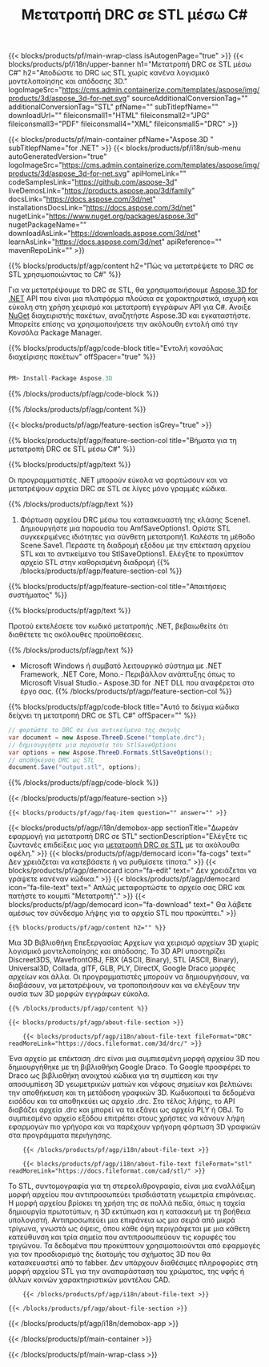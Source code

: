 ﻿---
title: Μετατροπή DRC σε STL μέσω C# 
url: /el/net/conversion/drc-to-stl/ 
description: Δείγμα κώδικα για μετατροπή DRC σε STL C#. Χρησιμοποιήστε API παράδειγμα κώδικα για ομαδικά αρχεία DRC σε STL μετατροπή εντός VB.NET, Asp.NET ή οποιασδήποτε εφαρμογής που βασίζεται σε .NET.
---
{{< blocks/products/pf/main-wrap-class isAutogenPage="true" >}}
{{< blocks/products/pf/i18n/upper-banner h1="Μετατροπή DRC σε STL μέσω C#" h2="Αποδώστε το DRC ως STL χωρίς κανένα λογισμικό μοντελοποίησης και απόδοσης 3D." logoImageSrc="https://cms.admin.containerize.com/templates/aspose/img/products/3d/aspose_3d-for-net.svg" sourceAdditionalConversionTag="" additionalConversionTag="STL" pfName="" subTitlepfName="" downloadUrl="" fileiconsmall1="HTML" fileiconsmall2="JPG" fileiconsmall3="PDF" fileiconsmall4="XML" fileiconsmall5="DRC" >}}

{{< blocks/products/pf/main-container pfName="Aspose.3D " subTitlepfName="for .NET" >}}
{{< blocks/products/pf/i18n/sub-menu autoGeneratedVersion="true" logoImageSrc="https://cms.admin.containerize.com/templates/aspose/img/products/3d/aspose_3d-for-net.svg" apiHomeLink="" codeSamplesLink="https://github.com/aspose-3d" liveDemosLink="https://products.aspose.app/3d/family" docsLink="https://docs.aspose.com/3d/net" installationsDocsLink="https://docs.aspose.com/3d/net" nugetLink="https://www.nuget.org/packages/aspose.3d" nugetPackageName="" downloadAsLink="https://downloads.aspose.com/3d/net" learnAsLink="https://docs.aspose.com/3d/net" apiReference="" mavenRepoLink="" >}}

{{% blocks/products/pf/agp/content h2="Πώς να μετατρέψετε το DRC σε STL χρησιμοποιώντας το C#" %}}

 Για να μετατρέψουμε το DRC σε STL, θα χρησιμοποιήσουμε
 [Aspose.3D for .NET](https://products.aspose.com/3d/net) 
 API που είναι μια πλατφόρμα πλούσια σε χαρακτηριστικά, ισχυρή και εύκολη στη χρήση χειρισμό και μετατροπή εγγράφων API για C#. Ανοιξε
 [NuGet](https://www.nuget.org/packages/aspose.3d) 
 διαχειριστής πακέτων, αναζητήστε
 Aspose.3D 
 και εγκαταστήστε. Μπορείτε επίσης να χρησιμοποιήσετε την ακόλουθη εντολή από την Κονσόλα Package Manager.

{{% blocks/products/pf/agp/code-block title="Εντολή κονσόλας διαχείρισης πακέτων" offSpacer="true" %}}

```cs

PM> Install-Package Aspose.3D


```

{{% /blocks/products/pf/agp/code-block %}}

{{% /blocks/products/pf/agp/content %}}

{{< blocks/products/pf/agp/feature-section isGrey="true" >}}

{{% blocks/products/pf/agp/feature-section-col title="Βήματα για τη μετατροπή DRC σε STL μέσω C#" %}}

{{% blocks/products/pf/agp/text %}}

 Οι προγραμματιστές .NET μπορούν εύκολα να φορτώσουν και να μετατρέψουν αρχεία DRC σε STL σε λίγες μόνο γραμμές κώδικα.

{{% /blocks/products/pf/agp/text %}}

1. Φόρτωση αρχείου DRC μέσω του κατασκευαστή της κλάσης Scene1. Δημιουργήστε μια παρουσία του AmfSaveOptions1. Ορίστε STL συγκεκριμένες ιδιότητες για σύνθετη μετατροπή1. Καλέστε τη μέθοδο Scene.Save1. Περάστε τη διαδρομή εξόδου με την επέκταση αρχείου STL και το αντικείμενο του StlSaveOptions1. Ελέγξτε το προκύπτον αρχείο STL στην καθορισμένη διαδρομή
{{% /blocks/products/pf/agp/feature-section-col %}}

{{% blocks/products/pf/agp/feature-section-col title="Απαιτήσεις συστήματος" %}}

{{% blocks/products/pf/agp/text %}}

 Προτού εκτελέσετε τον κωδικό μετατροπής .NET, βεβαιωθείτε ότι διαθέτετε τις ακόλουθες προϋποθέσεις.

{{% /blocks/products/pf/agp/text %}}

- Microsoft Windows ή συμβατό λειτουργικό σύστημα με .NET Framework, .NET Core, Mono.- Περιβάλλον ανάπτυξης όπως το Microsoft Visual Studio.- Aspose.3D for .NET DLL που αναφέρεται στο έργο σας.
{{% /blocks/products/pf/agp/feature-section-col %}}

{{% blocks/products/pf/agp/code-block title="Αυτό το δείγμα κώδικα δείχνει τη μετατροπή DRC σε STL C#" offSpacer="" %}}

```cs
// φορτώστε το DRC σε ένα αντικείμενο της σκηνής 
var document = new Aspose.ThreeD.Scene("template.drc");
// δημιουργήστε μια παρουσία του StlSaveOptions 
var options = new Aspose.ThreeD.Formats.StlSaveOptions();
// αποθήκευση DRC ως STL 
document.Save("output.stl", options); 


```

{{% /blocks/products/pf/agp/code-block %}}

{{< /blocks/products/pf/agp/feature-section >}}

    {{< blocks/products/pf/agp/faq-item question="" answer="" >}}
 

<!-- aboutfile Starts -->

{{< blocks/products/pf/agp/i18n/demobox-app sectionTitle="Δωρεάν εφαρμογή για μετατροπή DRC σε STL" sectionDescription="Ελέγξτε τις ζωντανές επιδείξεις μας για [μετατροπή DRC σε STL](https://products.aspose.app/3d/conversion/drc-to-stl) με τα ακόλουθα οφέλη." >}}
        {{< blocks/products/pf/agp/democard icon="fa-cogs" text=" Δεν χρειάζεται να κατεβάσετε ή να ρυθμίσετε τίποτα." >}}
        {{< blocks/products/pf/agp/democard icon="fa-edit" text=" Δεν χρειάζεται να γράψετε κανέναν κώδικα." >}}
        {{< blocks/products/pf/agp/democard icon="fa-file-text" text=" Απλώς μεταφορτώστε το αρχείο σας DRC και πατήστε το κουμπί \"Μετατροπή\"." >}}
        {{< blocks/products/pf/agp/democard icon="fa-download" text=" Θα λάβετε αμέσως τον σύνδεσμο λήψης για το αρχείο STL που προκύπτει." >}}

    {{% blocks/products/pf/agp/content h2="" %}}

 Μια 3D Βιβλιοθήκη Επεξεργασίας Αρχείων για χειρισμό αρχείων 3D χωρίς λογισμικό μοντελοποίησης και απόδοσης. Το 3D API υποστηρίζει Discreet3DS, WavefrontOBJ, FBX (ASCII, Binary), STL (ASCII, Binary), Universal3D, Collada, glTF, GLB, PLY, DirectX, Google Draco μορφές αρχείων και άλλα. Οι προγραμματιστές μπορούν να δημιουργήσουν, να διαβάσουν, να μετατρέψουν, να τροποποιήσουν και να ελέγξουν την ουσία των 3D μορφών εγγράφων εύκολα.



    {{% /blocks/products/pf/agp/content %}}

    {{< blocks/products/pf/agp/about-file-section >}}

        {{< blocks/products/pf/agp/i18n/about-file-text fileFormat="DRC" readMoreLink="https://docs.fileformat.com/3d/drc/" >}}
Ένα αρχείο με επέκταση .drc είναι μια συμπιεσμένη μορφή αρχείου 3D που δημιουργήθηκε με τη βιβλιοθήκη Google Draco. Το Google προσφέρει το Draco ως βιβλιοθήκη ανοιχτού κώδικα για τη συμπίεση και την αποσυμπίεση 3D γεωμετρικών ματιών και νέφους σημείων και βελτιώνει την αποθήκευση και τη μετάδοση γραφικών 3D. Κωδικοποιεί τα δεδομένα εισόδου και τα αποθηκεύει ως αρχείο .drc. Στο τέλος λήψης, το API διαβάζει αρχεία .drc και μπορεί να τα εξάγει ως αρχεία PLY ή OBJ. Το συμπιεσμένο αρχείο εξόδου επιτρέπει στους χρήστες να κάνουν λήψη εφαρμογών πιο γρήγορα και να παρέχουν γρήγορη φόρτωση 3D γραφικών στα προγράμματα περιήγησης.

        {{< /blocks/products/pf/agp/i18n/about-file-text >}}

        {{< blocks/products/pf/agp/i18n/about-file-text fileFormat="stl" readMoreLink="https://docs.fileformat.com/cad/stl/" >}}
Το STL, συντομογραφία για τη στερεολιθρογραφία, είναι μια εναλλάξιμη μορφή αρχείου που αντιπροσωπεύει τρισδιάστατη γεωμετρία επιφάνειας. Η μορφή αρχείου βρίσκει τη χρήση της σε πολλά πεδία, όπως η ταχεία δημιουργία πρωτοτύπων, η 3D εκτύπωση και η κατασκευή με τη βοήθεια υπολογιστή. Αντιπροσωπεύει μια επιφάνεια ως μια σειρά από μικρά τρίγωνα, γνωστά ως όψεις, όπου κάθε όψη περιγράφεται με μια κάθετη κατεύθυνση και τρία σημεία που αντιπροσωπεύουν τις κορυφές του τριγώνου. Τα δεδομένα που προκύπτουν χρησιμοποιούνται από εφαρμογές για τον προσδιορισμό της διατομής του σχήματος 3D που θα κατασκευαστεί από το fabber. Δεν υπάρχουν διαθέσιμες πληροφορίες στη μορφή αρχείου STL για την αναπαράσταση του χρώματος, της υφής ή άλλων κοινών χαρακτηριστικών μοντέλου CAD.

        {{< /blocks/products/pf/agp/i18n/about-file-text >}}

    {{< /blocks/products/pf/agp/about-file-section >}}

{{< /blocks/products/pf/agp/i18n/demobox-app >}}

<!-- aboutfile Ends -->



{{< /blocks/products/pf/main-container >}}
    
{{< /blocks/products/pf/main-wrap-class >}}